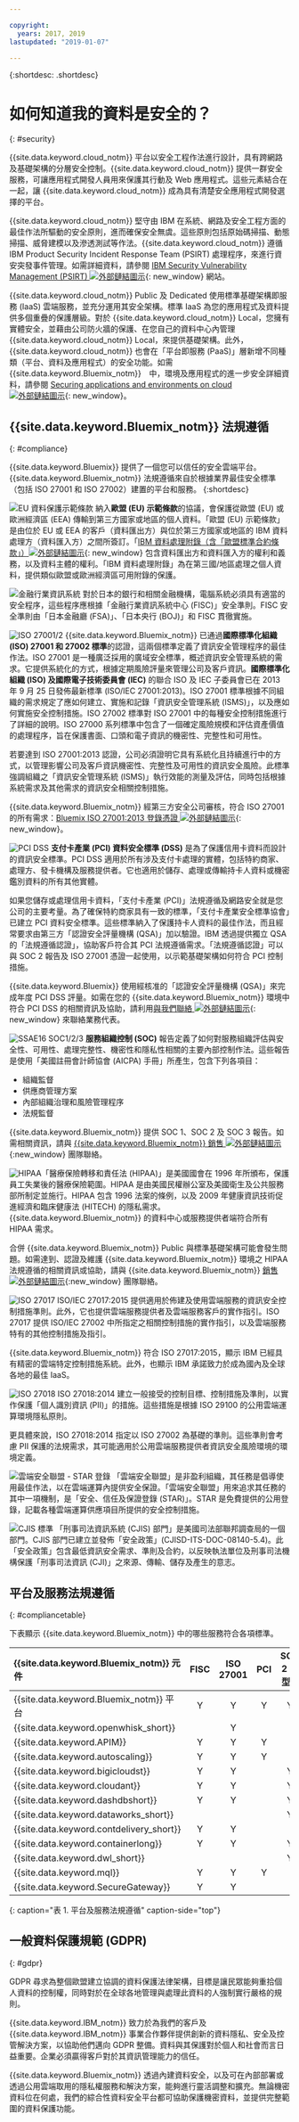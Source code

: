 ```yaml
---

copyright:
  years: 2017, 2019
lastupdated: "2019-01-07"

---
```


{:shortdesc: .shortdesc}

# 如何知道我的資料是安全的？
{: #security}

{{site.data.keyword.cloud_notm}} 平台以安全工程作法進行設計，具有跨網路及基礎架構的分層安全控制。{{site.data.keyword.cloud_notm}} 提供一群安全服務，可讓應用程式開發人員用來保護其行動及 Web 應用程式。這些元素結合在一起，讓 {{site.data.keyword.cloud_notm}} 成為具有清楚安全應用程式開發選擇的平台。


{{site.data.keyword.cloud_notm}} 堅守由 IBM 在系統、網路及安全工程方面的最佳作法所驅動的安全原則，進而確保安全無虞。這些原則包括原始碼掃描、動態掃描、威脅建模以及滲透測試等作法。{{site.data.keyword.cloud_notm}} 遵循 IBM Product Security Incident Response Team (PSIRT) 處理程序，來進行資安突發事件管理。如需詳細資料，請參閱 [IBM Security Vulnerability Management (PSIRT) ![外部鏈結圖示](../icons/launch-glyph.svg "外部鏈結圖示")](https://www.ibm.com/security/secure-engineering/process.html){: new_window} 網站。

{{site.data.keyword.cloud_notm}} Public 及 Dedicated 使用標準基礎架構即服務 (IaaS) 雲端服務，並充分運用其安全架構。標準 IaaS 為您的應用程式及資料提供多個重疊的保護層級。對於 {{site.data.keyword.cloud_notm}} Local，您擁有實體安全，並藉由公司防火牆的保護、在您自己的資料中心內管理 {{site.data.keyword.cloud_notm}} Local，來提供基礎架構。此外，{{site.data.keyword.cloud_notm}} 也會在「平台即服務 (PaaS)」層新增不同種類（平台、資料及應用程式）的安全功能。如需 {{site.data.keyword.Bluemix_notm}}　中，環境及應用程式的進一步安全詳細資料，請參閱 [Securing applications and environments on cloud ![外部鏈結圖示](../icons/launch-glyph.svg "外部鏈結圖示")](https://www.ibm.com/cloud/garage/architectures/securityArchitecture){: new_window}。

## {{site.data.keyword.Bluemix_notm}} 法規遵循
{: #compliance}

{{site.data.keyword.Bluemix}} 提供了一個您可以信任的安全雲端平台。{{site.data.keyword.Bluemix_notm}} 法規遵循來自於根據業界最佳安全標準（包括 ISO 27001 和 ISO 27002）建置的平台和服務。
{:shortdesc}

![EU 資料保護示範條款](images/icon_eumc.png) 納入**歐盟 (EU) 示範條款**的協議，會保護從歐盟 (EU) 或歐洲經濟區 (EEA) 傳輸到第三方國家或地區的個人資料。「歐盟 (EU) 示範條款」是由位於 EU 或 EEA 的客戶（資料匯出方）與位於第三方國家或地區的 IBM 資料處理方（資料匯入方）之間所簽訂。「[IBM 資料處理附錄（含「歐盟標準合約條款」）![外部鏈結圖示](../icons/launch-glyph.svg "外部鏈結圖示")](http://www-01.ibm.com/common/ssi/cgi-bin/ssialias?subtype=ST&infotype=SA&htmlfid=KUJ12408USEN&attachment=KUJ12408USEN.PDF){: new_window} 包含資料匯出方和資料匯入方的權利和義務，以及資料主體的權利。「IBM 資料處理附錄」為在第三國/地區處理之個人資料，提供類似歐盟或歐洲經濟區可用附錄的保護。


![金融行業資訊系統](images/FISC.gif) 對於日本的銀行和相關金融機構，電腦系統必須具有適當的安全程序，這些程序應根據「金融行業資訊系統中心 (FISC)」安全準則。FISC 安全準則由「日本金融廳 (FSA)」、「日本央行 (BOJ)」和 FISC 貫徹實施。
 

![ISO 27001/2](images/icon_iso27k1.png)  {{site.data.keyword.Bluemix_notm}} 已通過**國際標準化組織 (ISO) 27001 和 27002 標準**的認證，這兩個標準定義了資訊安全管理程序的最佳作法。ISO 27001 是一種廣泛採用的廣域安全標準，概述資訊安全管理系統的需求。它提供系統化的方式，根據定期風險評量來管理公司及客戶資訊。**國際標準化組織 (ISO) 及國際電子技術委員會 (IEC)** 的聯合 ISO 及 IEC 子委員會已在 2013 年 9 月 25 日發佈最新標準 (ISO/IEC 27001:2013)。ISO 27001 標準根據不同組織的需求規定了應如何建立、實施和記錄「資訊安全管理系統 (ISMS)」，以及應如何實施安全控制措施。ISO 27002 標準對 ISO 27001 中的每種安全控制措施進行了詳細的說明。ISO 27000 系列標準中包含了一個確定風險規模和評估資產價值的處理程序，旨在保護書面、口頭和電子資訊的機密性、完整性和可用性。

若要達到 ISO 27001:2013 認證，公司必須證明它具有系統化且持續進行中的方式，以管理影響公司及客戶資訊機密性、完整性及可用性的資訊安全風險。此標準強調組織之「資訊安全管理系統 (ISMS)」執行效能的測量及評估，同時包括根據系統需求及其他需求的資訊安全相關控制措施。

{{site.data.keyword.Bluemix_notm}} 經第三方安全公司審核，符合 ISO 27001 的所有需求：[Bluemix ISO 27001:2013 登錄憑證 ![外部鏈結圖示](../icons/launch-glyph.svg "外部鏈結圖示")](ftp://public.dhe.ibm.com/cloud/bluemix/compliance/Bluemix_ISO27K1_WWCert_2016.pdf){: new_window}。

![PCI DSS](images/icon_pci.png)  **支付卡產業 (PCI) 資料安全標準 (DSS)** 是為了保護信用卡資料而設計的資訊安全標準。PCI DSS 適用於所有涉及支付卡處理的實體，包括特約商家、處理方、發卡機構及服務提供者。它也適用於儲存、處理或傳輸持卡人資料或機密鑑別資料的所有其他實體。

如果您儲存或處理信用卡資料，「支付卡產業 (PCI)」法規遵循及網路安全就是您公司的主要考量。為了確保特約商家具有一致的標準，「支付卡產業安全標準協會」已建立 PCI 資料安全標準。這些標準納入了保護持卡人資料的最佳作法，而且經常要求由第三方「認證安全評量機構 (QSA)」加以驗證。IBM 透過提供獨立 QSA 的「法規遵循認證」，協助客戶符合其 PCI 法規遵循需求。「法規遵循認證」可以與 SOC 2 報告及 ISO 27001 憑證一起使用，以示範基礎架構如何符合 PCI 控制措施。

{{site.data.keyword.Bluemix}} 使用經核准的「認證安全評量機構 (QSA)」來完成年度 PCI DSS 評量。如需在您的 {{site.data.keyword.Bluemix_notm}} 環境中符合 PCI DSS 的相關資訊及協助，請利用[與我們聯絡 ![外部鏈結圖示](../icons/launch-glyph.svg "外部鏈結圖示")](https://cloud.ibm.com/?direct=classic/#/contactUs/cloudOEPaneId=contactUs){: new_window} 來聯絡業務代表。

![SSAE16 SOC1/2/3](images/icon_aicpa.png) **服務組織控制 (SOC)** 報告定義了如何對服務組織評估與安全性、可用性、處理完整性、機密性和隱私性相關的主要內部控制作法。這些報告是使用「美國註冊會計師協會 (AICPA) 手冊」所產生，包含下列各項目： 
  * 組織監督
  * 供應商管理方案
  * 內部組織治理和風險管理程序
  * 法規監督
 
{{site.data.keyword.Bluemix_notm}} 提供 SOC 1、SOC 2 及 SOC 3 報告。如需相關資訊，請與 [{{site.data.keyword.Bluemix_notm}} 銷售 ![外部鏈結圖示](../icons/launch-glyph.svg "外部鏈結圖示")](mailto:bmxcert1@us.ibm.com){:new_window} 團隊聯絡。 

![HIPAA](images/icon_hipaa.png)「醫療保險轉移和責任法 (HIPAA)」是美國國會在 1996 年所頒布，保護員工失業後的醫療保險範圍。HIPAA 是由美國民權辦公室及美國衛生及公共服務部所制定並施行。HIPAA 包含 1996 法案的條例，以及 2009 年健康資訊技術促進經濟和臨床健康法 (HITECH) 的隱私需求。{{site.data.keyword.Bluemix_notm}} 的資料中心或服務提供者端符合所有 HIPAA 需求。 

合併 {{site.data.keyword.Bluemix_notm}} Public 與標準基礎架構可能會發生問題。如需達到、認證及維護 {{site.data.keyword.Bluemix_notm}} 環境之 HIPAA 法規遵循的相關資訊或協助，請與 {{site.data.keyword.Bluemix_notm}} [銷售 ![外部鏈結圖示](../icons/launch-glyph.svg "外部鏈結圖示")](mailto:cloudplatform_compliance@us.ibm.com){:new_window} 團隊聯絡。

![ISO 27017](images/icon_ISO27017.png) ISO/IEC 27017:2015 提供適用於佈建及使用雲端服務的資訊安全控制措施準則。此外，它也提供雲端服務提供者及雲端服務客戶的實作指引。ISO 27017 提供 ISO/IEC 27002 中所指定之相關控制措施的實作指引，以及雲端服務特有的其他控制措施及指引。

{{site.data.keyword.Bluemix_notm}} 符合 ISO 27017:2015，顯示 IBM 已經具有精密的雲端特定控制措施系統。此外，也顯示 IBM 承諾致力於成為國內及全球各地的最佳 IaaS。

![ISO 27018](images/icon_ISO27018.png) ISO 27018:2014 建立一般接受的控制目標、控制措施及準則，以實作保護「個人識別資訊 (PII)」的措施。這些措施是根據 ISO 29100 的公用雲端運算環境隱私原則。

更具體來說，ISO 27018:2014 指定以 ISO 27002 為基礎的準則。這些準則會考慮 PII 保護的法規需求，其可能適用於公用雲端服務提供者資訊安全風險環境的環境定義。

![雲端安全聯盟 - STAR 登錄](images/icon_CSA.png) 「雲端安全聯盟」是非盈利組織，其任務是倡導使用最佳作法，以在雲端運算內提供安全保證。「雲端安全聯盟」用來追求其任務的其中一項機制，是「安全、信任及保證登錄 (STAR)」。STAR 是免費提供的公用登錄，記載各種雲端運算供應項目所提供的安全控制措施。

![CJIS 標準](images/icon_CJIS.png) 「刑事司法資訊系統 (CJIS) 部門」是美國司法部聯邦調查局的一個部門。CJIS 部門已建立並發佈「安全政策」(CJISD-ITS-DOC-08140-5.4)。此「安全政策」包含最低資訊安全需求、準則及合約，以反映執法單位及刑事司法機構保護「刑事司法資訊 (CJI)」之來源、傳輸、儲存及產生的意志。

## 平台及服務法規遵循
{: #compliancetable}

下表顯示 {{site.data.keyword.Bluemix_notm}} 中的哪些服務符合各項標準。

|{{site.data.keyword.Bluemix_notm}} 元件		|FISC		|ISO 27001	|PCI|SOC 2 類型 1|
|:----------------------|:---------:|:---------:|:---------:|:---------:|
|{{site.data.keyword.Bluemix_notm}} 平台		|Y			|Y	|Y	|Y	|
|{{site.data.keyword.openwhisk_short}}    |  |Y| | |
|{{site.data.keyword.APIM}}			|Y	|Y|Y	|			|
|{{site.data.keyword.autoscaling}}			|Y	|Y|Y	|			|
|{{site.data.keyword.bigicloudst}}			|Y|Y|	|Y|
|{{site.data.keyword.cloudant}}				|Y|Y|	|Y	|
|{{site.data.keyword.dashdbshort}}			|Y	|Y	|	|Y	|
|{{site.data.keyword.dataworks_short}}				|	|	|	|Y	 		|
|{{site.data.keyword.contdelivery_short}}					|Y	|Y	|	|			|
|{{site.data.keyword.containerlong}}			|Y		|Y	|	|		Y	|
|{{site.data.keyword.dwl_short}}				|	|	|	|Y	 		|
|{{site.data.keyword.mql}}				|Y	|Y	|Y	|	 		|
|{{site.data.keyword.SecureGateway}}			|Y	|Y|	|	 		|
{: caption="表 1. 平台及服務法規遵循" caption-side="top"}

## 一般資料保護規範 (GDPR)
{: #gdpr}

GDPR 尋求為整個歐盟建立協調的資料保護法律架構，目標是讓民眾能夠重拾個人資料的控制權，同時對於在全球各地管理與處理此資料的人強制實行嚴格的規則。 

{{site.data.keyword.IBM_notm}} 致力於為我們的客戶及 {{site.data.keyword.IBM_notm}} 事業合作夥伴提供創新的資料隱私、安全及控管解決方案，以協助他們邁向 GDPR 整備。資料與其保護對於個人和社會而言日益重要。企業必須贏得客戶對於其資訊管理能力的信任。 

{{site.data.keyword.Bluemix_notm}} 透過內建資料安全，以及可在內部部署或透過公用雲端取用的隱私權服務和解決方案，能夠進行靈活調整和擴充。無論機密資料位在何處，我們的綜合性資料安全平台都可協助保護機密資料，並提供完整範圍的資料保護功能。
